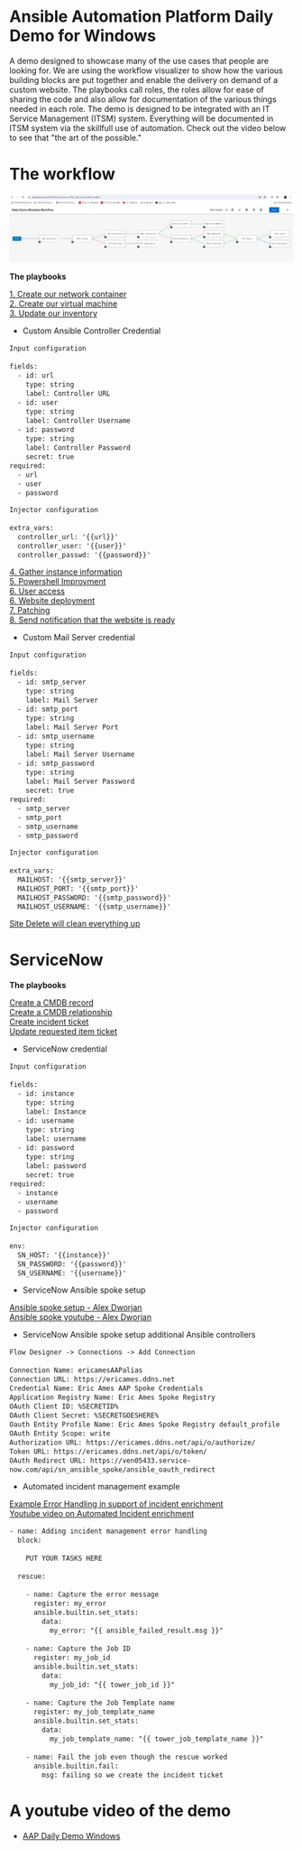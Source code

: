 Ansible Automation Platform Daily Demo for Windows
=========
A demo designed to showcase many of the use cases that people are looking for.  We are using the workflow visualizer to show how the various building blocks are put together and enable the delivery on demand of a custom website.  The playbooks call roles, the roles allow for ease of sharing the code and also allow for documentation of the various things needed in each role. The demo is designed to be integrated with an IT Service Management (ITSM) system.  Everything will be documented in ITSM system via the skillfull use of automation.  Check out the video below to see that "the art of the possible."

# The workflow

![alt text](https://github.com/ericcames/aap.dailydemo.windows/blob/main/images/windowsworkflow.png "Windows workflow")

**The playbooks**

[1. Create our network container](https://github.com/ericcames/aap.dailydemo.windows/blob/main/playbooks/create_vpc_01.yml "create_vpc_01.yml") <br>
[2. Create our virtual machine](https://github.com/ericcames/aap.dailydemo.windows/blob/main/playbooks/create_instance_02.yml "create_instance_02.yml")<br>
[3. Update our inventory](https://github.com/ericcames/aap.dailydemo.windows/blob/main/playbooks/add_inventory_03.yml "add_inventory_03.yml")<br>
- Custom Ansible Controller Credential
```
Input configuration

fields:
  - id: url
    type: string
    label: Controller URL
  - id: user
    type: string
    label: Controller Username
  - id: password
    type: string
    label: Controller Password
    secret: true
required:
  - url
  - user
  - password
```
```
Injector configuration

extra_vars:
  controller_url: '{{url}}'
  controller_user: '{{user}}'
  controller_passwd: '{{password}}'
```
[4. Gather instance information](https://github.com/ericcames/aap.dailydemo.windows/blob/main/playbooks/get_instance_info_04.yml "get_instance_info_04.yml")<br>
[5. Powershell Improvment](https://github.com/ericcames/aap.dailydemo.windows/blob/main/playbooks/powershell_improve_05.yml "powershell_improve_05.yml")<br>
[6. User access](https://github.com/ericcames/aap.dailydemo.windows/blob/main/playbooks/windows_account_create_06.yml "windows_account_create_06.yml")<br>
[6. Website deployment](https://github.com/ericcames/aap.dailydemo.windows/blob/main/playbooks/website_setup_06.yml "website_setup_06.yml")<br>
[7. Patching](https://github.com/ericcames/aap.dailydemo.windows/blob/main/playbooks/provision_user_access_07.yml "windows_patching_07.yml")<br>
[8. Send notification that the website is ready](https://github.com/ericcames/aap.dailydemo.windows/blob/main/playbooks/sendmail_10.yml "sendmail_10.yml")<br>
- Custom Mail Server credential
```
Input configuration

fields:
  - id: smtp_server
    type: string
    label: Mail Server
  - id: smtp_port
    type: string
    label: Mail Server Port
  - id: smtp_username
    type: string
    label: Mail Server Username
  - id: smtp_password
    type: string
    label: Mail Server Password
    secret: true
required:
  - smtp_server
  - smtp_port
  - smtp_username
  - smtp_password
```
```
Injector configuration

extra_vars:
  MAILHOST: '{{smtp_server}}'
  MAILHOST_PORT: '{{smtp_port}}'
  MAILHOST_PASSWORD: '{{smtp_password}}'
  MAILHOST_USERNAME: '{{smtp_username}}'
```
[Site Delete will clean everything up](https://github.com/ericcames/aap.dailydemo.windows/blob/main/playbooks/site_delete.yml "site_delete.yml")<br>

ServiceNow
========

**The playbooks**

[Create a CMDB record](https://github.com/ericcames/aap.dailydemo.windows/blob/main/playbooks/servicenow/create_ci.yml "create_ci.yml") <br>
[Create a CMDB relationship](https://github.com/ericcames/aap.dailydemo.windows/blob/main/playbooks/servicenow/create_cmdb_relationship.yml "create_cmdb_relationship.yml") <br>
[Create incident ticket](https://github.com/ericcames/aap.dailydemo.windows/blob/main/playbooks/servicenow/incident_create.yml "incident_create.yml") <br>
[Update requested item ticket](https://github.com/ericcames/aap.dailydemo.windows/blob/main/playbooks/servicenow/update_sn_req_itm.yml "update_sn_req_itm.yml") <br>

- ServiceNow credential
```
Input configuration

fields:
  - id: instance
    type: string
    label: Instance
  - id: username
    type: string
    label: username
  - id: password
    type: string
    label: password
    secret: true
required:
  - instance
  - username
  - password
```
```
Injector configuration

env:
  SN_HOST: '{{instance}}'
  SN_PASSWORD: '{{password}}'
  SN_USERNAME: '{{username}}'
```
- ServiceNow Ansible spoke setup

[Ansible spoke setup - Alex Dworjan](https://github.com/shadowman-lab/Ansible-SNOW/tree/master/SNOWSetup#servicenowaap-integration-instructions-using-ansible-spoke "Ansible spoke setup - Alex") <br>
[Ansible spoke youtube - Alex Dworjan](https://www.youtube.com/watch?v=DmPXiRHjgRY "Ansible spoke youtube - Alex Dworjan") <br>

- ServiceNow Ansible spoke setup additional Ansible controllers
```
Flow Designer -> Connections -> Add Connection

Connection Name: ericamesAAPalias
Connection URL: https://ericames.ddns.net
Credential Name: Eric Ames AAP Spoke Credentials
Application Registry Name: Eric Ames Spoke Registry
OAuth Client ID: %SECRETID%
OAuth Client Secret: %SECRETGOESHERE%
Oauth Entity Profile Name: Eric Ames Spoke Registry default_profile
OAuth Entity Scope: write
Authorization URL: https://ericames.ddns.net/api/o/authorize/
Token URL: https://ericames.ddns.net/api/o/token/
OAuth Redirect URL: https://ven05433.service-now.com/api/sn_ansible_spoke/ansible_oauth_redirect

```
- Automated incident management example

[Example Error Handling in support of incident enrichment](https://github.com/ericcames/aap.dailydemo.windows/blob/main/roles/instance_create_aws/tasks/main.yml "Example Error Handling") <br>
[Youtube video on Automated Incident enrichment](https://youtu.be/ieO-cbzNqjU?si=z28o3rpAgLTDqdnB "Youtube video on Automated Incident enrichment") <br>



```
- name: Adding incident management error handling
  block:

    PUT YOUR TASKS HERE

  rescue:

    - name: Capture the error message
      register: my_error
      ansible.builtin.set_stats:
        data:
          my_error: "{{ ansible_failed_result.msg }}"

    - name: Capture the Job ID
      register: my_job_id
      ansible.builtin.set_stats:
        data:
          my_job_id: "{{ tower_job_id }}"

    - name: Capture the Job Template name
      register: my_job_template_name
      ansible.builtin.set_stats:
        data:
          my_job_template_name: "{{ tower_job_template_name }}"

    - name: Fail the job even though the rescue worked
      ansible.builtin.fail:
        msg: failing so we create the incident ticket
```
# A youtube video of the demo

- [AAP Daily Demo Windows](https://youtu.be/RNwel6BeCVI?si=ruIwcDFp6dyyAkjO "AAP Daily Demo Windows")
